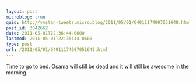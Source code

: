```yaml
---
layout: post
microblog: true
guid: http://vmstan-tweets.micro.blog/2011/05/01/64911174097051648.html
post_id: 3042662
date: 2011-05-01T22:36:44-0600
lastmod: 2011-05-01T22:36:44-0600
type: post
url: /2011/05/01/64911174097051648.html
---
```

Time to go to bed. Osama will still be dead and it will still be awesome in the morning.
